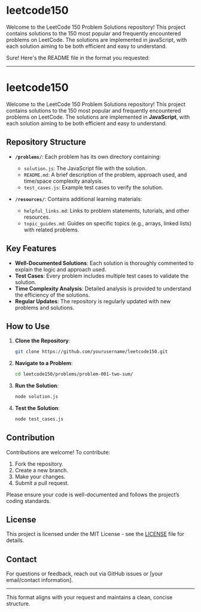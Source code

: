 # leetcode150
Welcome to the LeetCode 150 Problem Solutions repository! This project contains solutions to the 150 most popular and frequently encountered problems on LeetCode. The solutions are implemented in javaScript, with each solution aiming to be both efficient and easy to understand.

Sure! Here's the README file in the format you requested:

---

# leetcode150

Welcome to the LeetCode 150 Problem Solutions repository! This project contains solutions to the 150 most popular and frequently encountered problems on LeetCode. The solutions are implemented in **JavaScript**, with each solution aiming to be both efficient and easy to understand.

## Repository Structure

- **`/problems/`**: Each problem has its own directory containing:
  - `solution.js`: The JavaScript file with the solution.
  - `README.md`: A brief description of the problem, approach used, and time/space complexity analysis.
  - `test_cases.js`: Example test cases to verify the solution.

- **`/resources/`**: Contains additional learning materials:
  - `helpful_links.md`: Links to problem statements, tutorials, and other resources.
  - `topic_guides.md`: Guides on specific topics (e.g., arrays, linked lists) with related problems.

## Key Features

- **Well-Documented Solutions**: Each solution is thoroughly commented to explain the logic and approach used.
- **Test Cases**: Every problem includes multiple test cases to validate the solution.
- **Time Complexity Analysis**: Detailed analysis is provided to understand the efficiency of the solutions.
- **Regular Updates**: The repository is regularly updated with new problems and solutions.

## How to Use

1. **Clone the Repository**:
   ```bash
   git clone https://github.com/yourusername/leetcode150.git
   ```

2. **Navigate to a Problem**:
   ```bash
   cd leetcode150/problems/problem-001-two-sum/
   ```

3. **Run the Solution**:
   ```bash
   node solution.js
   ```

4. **Test the Solution**:
   ```bash
   node test_cases.js
   ```

## Contribution

Contributions are welcome! To contribute:

1. Fork the repository.
2. Create a new branch.
3. Make your changes.
4. Submit a pull request.

Please ensure your code is well-documented and follows the project’s coding standards.

## License

This project is licensed under the MIT License - see the [LICENSE](./LICENSE) file for details.

## Contact

For questions or feedback, reach out via GitHub issues or [your email/contact information].

---

This format aligns with your request and maintains a clean, concise structure.
